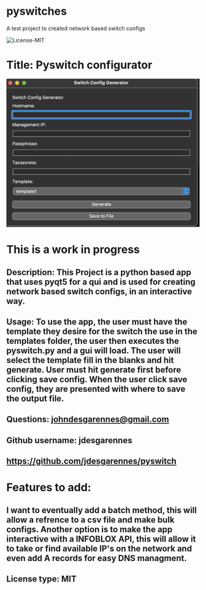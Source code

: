 # pyswitches
A test project to created network based switch configs

 ![License-MIT](https://img.shields.io/badge/license-MIT-green?style=for-the-badge)

  # Title: Pyswitch configurator

  ![Text-Editor](./configurator.jpg)
  
  # This is a work in progress
  
  ## Description: This Project is a python based app that uses pyqt5 for a qui and is used for creating network based switch configs, in an interactive way.

  ## Usage:  To use the app, the user must have the template they desire for the switch the use in the templates folder, the user then executes the pyswitch.py and a gui will load. The user will select the template fill in the blanks and hit generate. User must hit generate first before clicking save config. When the user click save config, they are presented with where to save the output file.

  ## Questions: johndesgarennes@gmail.com

  ## Github username: jdesgarennes

  ## https://github.com/jdesgarennes/pyswitch

 # Features to add: 
 ## I want to eventually add a batch method, this will allow a refrence to a csv file and make bulk configs. Another option is to make the app interactive with a INFOBLOX API, this will allow it to take or find available IP's on the network and even add A records for easy DNS managment. 

  ## License type: MIT

